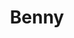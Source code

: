 ---
pid: ls157
title: Benny
location_transcription: Franklin Institute
coordinates: "[-75.170956763723, 39.957080107221]"
zipcode: '19107'
gen_neighborhood: Center City
neighborhood: Washington Square West,Avenue of The Arts,Midtown Village,Chinatown
outside_phl: 
age: '30'
age_range: 30-39
instagram: 
image_file_name: ls_157.jpg
proposal_transcription: Statue of Ben Franklin
topic: Person,History
topic_summary: 0, 0
type: Sculpture Statue
keywords_other: 
credit: Caprilla Robertson
image_labels: 
twitter: 
facebook: 
permalink: "/monuments/ls157/"
layout: item-page
---